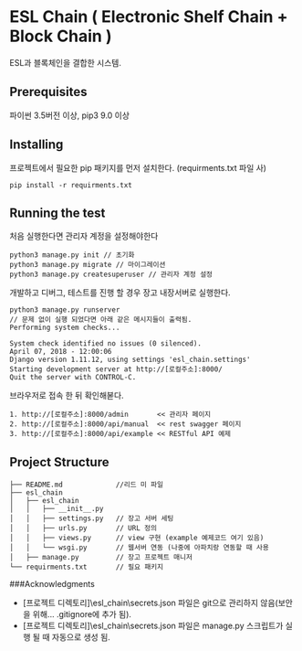 # ESL Chain ( Electronic Shelf Chain + Block Chain )

ESL과 블록체인을 결합한 시스템.

## Prerequisites

파이썬 3.5버전 이상, pip3 9.0 이상

## Installing

프로젝트에서 필요한 pip 패키지를 먼저 설치한다. (requirments.txt 파일 사)

    pip install -r requirments.txt

## Running the test

처음 실행한다면 관리자 계정을 설정해야한다

    python3 manage.py init // 초기화
    python3 manage.py migrate // 마이그레이션
    python3 manage.py createsuperuser // 관리자 계정 설정

개발하고 디버그, 테스트를 진행 할 경우 장고 내장서버로 실행한다.

    python3 manage.py runserver
    // 문제 없이 실행 되었다면 아래 같은 메시지들이 출력됨.
    Performing system checks...

    System check identified no issues (0 silenced).
    April 07, 2018 - 12:00:06
    Django version 1.11.12, using settings 'esl_chain.settings'
    Starting development server at http://[로컬주소]:8000/
    Quit the server with CONTROL-C.

브라우저로 접속 한 뒤 확인해볻다.

    1. http://[로컬주소]:8000/admin       << 관리자 페이지
    2. http://[로컬주소]:8000/api/manual  << rest swagger 페이지
    3. http://[로컬주소]:8000/api/example << RESTful API 예제

## Project Structure


    ├── README.md             //리드 미 파일
    ├── esl_chain
    │   ├── esl_chain
    │   │   ├── __init__.py
    │   │   ├── settings.py   // 장고 서버 세팅
    │   │   ├── urls.py       // URL 정의
    │   │   ├── views.py      // view 구현 (example 예제코드 여기 있음)
    │   │   └── wsgi.py       // 웹서버 연동 (나중에 아파치랑 연동할 때 사용
    │   ├── manage.py         // 장고 프로젝트 매니저
    └── requirments.txt       // 필요 패키지


###Acknowledgments

*  [프로젝트 디렉토리]\esl_chain\secrets.json 파일은 git으로 관리하지 않음(보안을 위해...  .gitignore에 추가 됨).
*  [프로젝트 디렉토리]\esl_chain\secrets.json 파일은 manage.py 스크립트가 실행 될 때 자동으로 생성 됨.



